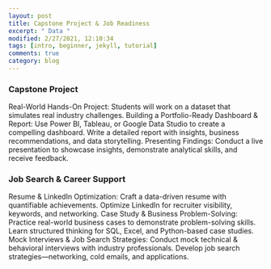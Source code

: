 ```yaml
---
layout: post
title: Capstone Project & Job Readiness
excerpt: " Data "
modified: 2/27/2021, 12:10:34
tags: [intro, beginner, jekyll, tutorial]
comments: true
category: blog
---
```


### Capstone Project
Real-World Hands-On Project: Students will work on a dataset that simulates real industry challenges.
Building a Portfolio-Ready Dashboard & Report:
Use Power BI, Tableau, or Google Data Studio to create a compelling dashboard.
Write a detailed report with insights, business recommendations, and data storytelling.
Presenting Findings:
Conduct a live presentation to showcase insights, demonstrate analytical skills, and receive feedback.
### Job Search & Career Support
Resume & LinkedIn Optimization:
Craft a data-driven resume with quantifiable achievements.
Optimize LinkedIn for recruiter visibility, keywords, and networking.
Case Study & Business Problem-Solving:
Practice real-world business cases to demonstrate problem-solving skills.
Learn structured thinking for SQL, Excel, and Python-based case studies.
Mock Interviews & Job Search Strategies:
Conduct mock technical & behavioral interviews with industry professionals.
Develop job search strategies—networking, cold emails, and applications.
